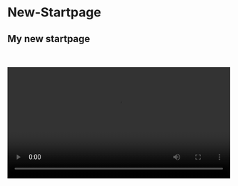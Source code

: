 # New-Startpage
<h2>My new startpage</h2>
<br>
<br>
<video width="500" autoplay>
	<source src="updated.mp4" type="video/mp4">
</video>
<br>
